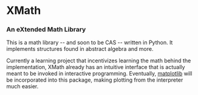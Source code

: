 # XMath
### An eXtended Math Library
This is a math library -- and soon to be CAS -- written in Python.  It implements structures found in abstract algebra and more.

Currently a learning project that incentivizes learning the math behind the implementation, XMath already has an intuitive interface that is actually meant to be invoked in interactive programming.  Eventually, [matplotlib](https://github.com/matplotlib/matplotlib) will be incorporated into this package, making plotting from the interpreter much easier.
